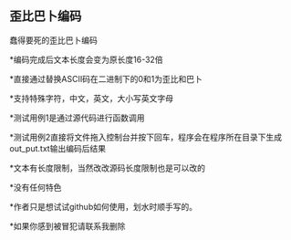 ## 歪比巴卜编码

  蠢得要死的歪比巴卜编码

*编码完成后文本长度会变为原长度16-32倍

*直接通过替换ASCII码在二进制下的0和1为歪比和巴卜

*支持特殊字符，中文，英文，大小写英文字母

*测试用例1是通过源代码进行函数调用

*测试用例2直接将文件拖入控制台并按下回车，程序会在程序所在目录下生成out_put.txt输出编码后结果

*文本有长度限制，当然改改源码长度限制也是可以改的

*没有任何特色

*作者只是想试试github如何使用，划水时顺手写的。

*如果你感到被冒犯请联系我删除
